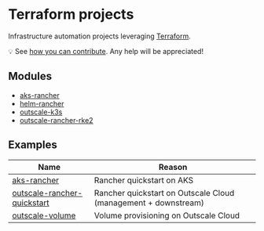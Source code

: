 # Terraform projects

Infrastructure automation projects leveraging [Terraform](https://www.terraform.io/).

💡 See [how you can contribute](CONTRIBUTING.md). Any help will be appreciated!

## Modules

* [aks-rancher](modules/aks-rancher/README.md)
* [helm-rancher](modules/helm-rancher/README.md)
* [outscale-k3s](modules/outscale-k3s/README.md)
* [outscale-rancher-rke2](modules/outscale-rancher-rke2/README.md)

## Examples

Name                                                                       | Reason
---------------------------------------------------------------------------|---------------------------------------------------------------
[aks-rancher](examples/aks-rancher/README.md)                              | Rancher quickstart on AKS
[outscale-rancher-quickstart](examples/outscale-vm-rke2-rancher/README.md) | Rancher quickstart on Outscale Cloud (management + downstream)
[outscale-volume](examples/outscale-volume/README.md)                      | Volume provisioning on Outscale Cloud

